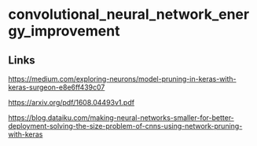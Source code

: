 # convolutional_neural_network_energy_improvement

## Links

https://medium.com/exploring-neurons/model-pruning-in-keras-with-keras-surgeon-e8e6ff439c07

https://arxiv.org/pdf/1608.04493v1.pdf

https://blog.dataiku.com/making-neural-networks-smaller-for-better-deployment-solving-the-size-problem-of-cnns-using-network-pruning-with-keras